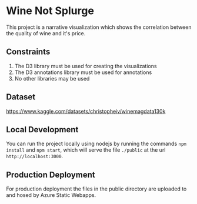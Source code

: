 # Wine Not Splurge
This project is a narrative visualization which shows the correlation between the quality of wine and it's price.

## Constraints
1) The D3 library must be used for creating the visualizations
2) The D3 annotations library must be used for annotations
3) No other libraries may be used

## Dataset
https://www.kaggle.com/datasets/christopheiv/winemagdata130k

## Local Development
You can run the project locally using nodejs by running the commands `npm install` and `npm start`, which will serve the file `./public` at the url `http://localhost:3000`.

## Production Deployment
For production deployment the files in the public directory are uploaded to and hosed by Azure Static Webapps.